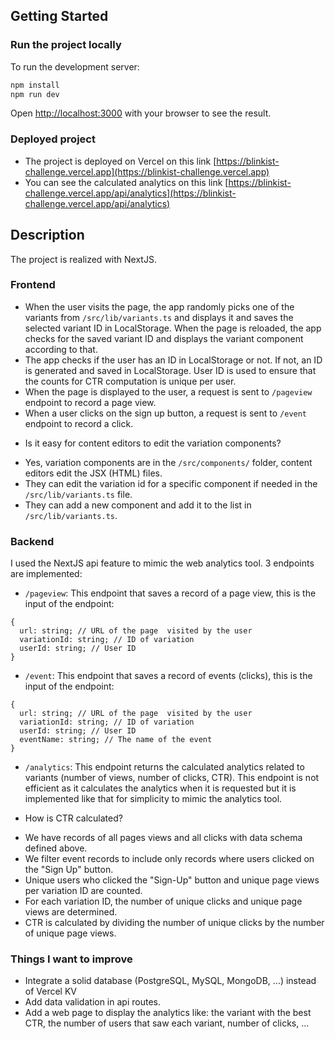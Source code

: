 ## Getting Started

### Run the project locally

To run the development server:

```bash
npm install
npm run dev
```

Open [http://localhost:3000](http://localhost:3000) with your browser to see the result.

### Deployed project

- The project is deployed on Vercel on this link [https://blinkist-challenge.vercel.app](https://blinkist-challenge.vercel.app)
- You can see the calculated analytics on this link [https://blinkist-challenge.vercel.app/api/analytics](https://blinkist-challenge.vercel.app/api/analytics)

## Description

The project is realized with NextJS. 

### Frontend

- When the user visits the page, the app randomly picks one of the variants from `/src/lib/variants.ts` and displays it and saves the selected variant ID in LocalStorage. When the page is reloaded, the app checks for the saved variant ID and displays the variant component according to that.
- The app checks if the user has an ID in LocalStorage or not. If not, an ID is generated and saved in LocalStorage. User ID is used to ensure that the counts for CTR computation is unique per user. 
- When the page is displayed to the user, a request is sent to `/pageview` endpoint to record a page view.
- When a user clicks on the sign up button, a request is sent to `/event` endpoint to record a click.

* Is it easy for content editors to edit the variation components?
- Yes, variation components are in the `/src/components/` folder, content editors edit the JSX (HTML) files.
- They can edit the variation id for a specific component if needed in the `/src/lib/variants.ts` file.
- They can add a new component and add it to the list in `/src/lib/variants.ts`.

### Backend

I used the NextJS api feature to mimic the web analytics tool. 3 endpoints are implemented:
- `/pageview`: This endpoint that saves a record of a page view, this is the input of the endpoint:
```
{
  url: string; // URL of the page  visited by the user
  variationId: string; // ID of variation
  userId: string; // User ID
}
```
- `/event`: This endpoint that saves a record of events (clicks), this is the input of the endpoint:
```
{
  url: string; // URL of the page  visited by the user
  variationId: string; // ID of variation
  userId: string; // User ID
  eventName: string; // The name of the event
}
```
- `/analytics`: This endpoint returns the calculated analytics related to variants (number of views, number of clicks, CTR).
This endpoint is not efficient as it calculates the analytics when it is requested but it is implemented like that for simplicity to mimic the analytics tool.

* How is CTR calculated?
- We have records of all pages views and all clicks with data schema defined above.
- We filter event records to include only records where users clicked on the "Sign Up" button.
- Unique users who clicked the "Sign-Up" button and unique page views per variation ID are counted.
- For each variation ID, the number of unique clicks and unique page views are determined.
- CTR is calculated by dividing the number of unique clicks by the number of unique page views.


### Things I want to improve

- Integrate a solid database (PostgreSQL, MySQL, MongoDB, ...) instead of Vercel KV
- Add data validation in api routes.
- Add a web page to display the analytics like: the variant with the best CTR, the number of users that saw each variant, number of clicks, ...

